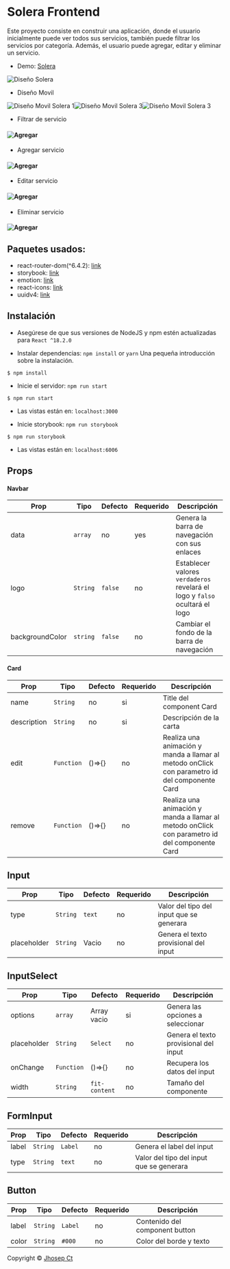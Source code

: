 # Solera Frontend

Este proyecto consiste en construir una aplicación, donde el usuario inicialmente puede ver todos sus servicios, también puede filtrar los servicios por categoría. Además, el usuario puede agregar, editar y eliminar un servicio.

- Demo: [Solera](https://solera-app.vercel.app/)

<img src="https://github.com/jhosepct/Solera-test-client/blob/main/Design.png" title="Diseño Solera">

- Diseño Movil

<img src="https://github.com/jhosepct/Solera-test-client/blob/main/iPhone13ProMax-1.png" title="Diseño Movil Solera 1" ><img src="https://github.com/jhosepct/Solera-test-client/blob/main/iPhone13ProMax-2.png" title="Diseño Movil Solera 3" ><img src="https://github.com/jhosepct/Solera-test-client/blob/main/iPhone13ProMax-3.png" title="Diseño Movil Solera 3" >

- Filtrar de servicio

#### ![Agregar](https://github.com/jhosepct/Solera-test-client/blob/main/filtrarSolera.gif)

- Agregar servicio

#### ![Agregar](https://github.com/jhosepct/Solera-test-client/blob/main/agregarSolera.gif)

- Editar servicio

#### ![Agregar](https://github.com/jhosepct/Solera-test-client/blob/main/editarSolera.gif)

- Eliminar servicio

#### ![Agregar](https://github.com/jhosepct/Solera-test-client/blob/main/eliminarSolera.gif)

## Paquetes usados:

- react-router-dom(^6.4.2): [link](https://reactrouter.com/docs/en/v6/getting-started/overview)
- storybook: [link](https://storybook.js.org/)
- emotion: [link](https://emotion.sh/docs/introduction)
- react-icons: [link](https://react-icons.github.io/react-icons/)
- uuidv4: [link](https://github.com/thenativeweb/uuidv4)

## Instalación

- Asegúrese de que sus versiones de NodeJS y npm estén actualizadas para `React ^18.2.0`

- Instalar dependencias: `npm install` or `yarn`
  Una pequeña introducción sobre la instalación.

```
$ npm install
```

- Inicie el servidor: `npm run start`

```
$ npm run start
```

- Las vistas están en: `localhost:3000`

- Inicie storybook: `npm run storybook`

```
$ npm run storybook
```

- Las vistas están en: `localhost:6006`

## Props

#### Navbar

| Prop            | Tipo     | Defecto | Requerido | Descripción                                                                 |
| --------------- | -------- | ------- | --------- | --------------------------------------------------------------------------- |
| data            | `array`  | no      | yes       | Genera la barra de navegación con sus enlaces                               |
| logo            | `String` | `false` | no        | Establecer valores `verdaderos` revelará el logo y `falso` ocultará el logo |
| backgroundColor | `string` | `false` | no        | Cambiar el fondo de la barra de navegación                                  |

#### Card

| Prop        | Tipo       | Defecto | Requerido | Descripción                                                                                   |
| ----------- | ---------- | ------- | --------- | --------------------------------------------------------------------------------------------- |
| name        | `String`   | no      | si        | Title del component Card                                                                      |
| description | `String`   | no      | si        | Descripción de la carta                                                                       |
| edit        | `Function` | ()=>{}  | no        | Realiza una animación y manda a llamar al metodo onClick con parametro id del componente Card |
| remove      | `Function` | ()=>{}  | no        | Realiza una animación y manda a llamar al metodo onClick con parametro id del componente Card |

## Input

| Prop        | Tipo     | Defecto | Requerido | Descripción                              |
| ----------- | -------- | ------- | --------- | ---------------------------------------- |
| type        | `String` | `text`  | no        | Valor del tipo del input que se generara |
| placeholder | `String` | Vacio   | no        | Genera el texto provisional del input    |

## InputSelect

| Prop        | Tipo       | Defecto       | Requerido | Descripción                           |
| ----------- | ---------- | ------------- | --------- | ------------------------------------- |
| options     | `array`    | Array vacio   | si        | Genera las opciones a seleccionar     |
| placeholder | `String`   | `Select`      | no        | Genera el texto provisional del input |
| onChange    | `Function` | ()=>{}        | no        | Recupera los datos del input          |
| width       | `String`   | `fit-content` | no        | Tamaño del componente                 |

## FormInput

| Prop  | Tipo     | Defecto | Requerido | Descripción                              |
| ----- | -------- | ------- | --------- | ---------------------------------------- |
| label | `String` | `Label` | no        | Genera el label del input                |
| type  | `String` | `text`  | no        | Valor del tipo del input que se generara |

## Button

| Prop  | Tipo     | Defecto | Requerido | Descripción                    |
| ----- | -------- | ------- | --------- | ------------------------------ |
| label | `String` | `Label` | no        | Contenido del component button |
| color | `String` | `#000`  | no        | Color del borde y texto        |

Copyright © [Jhosep Ct](https://github.com/jhosepct)
